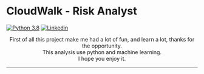 # CloudWalk - Risk Analyst

[![Python 3.8](https://img.shields.io/badge/python-3.6-blue.svg)](https://www.python.org/downloads/release/python-360/)
[![Linkedin](https://img.shields.io/badge/LinkedIn-0077B5?style=for-the-badge&logo=linkedin&logoColor=white)](https://https://www.linkedin.com/in/nilsonmichiles/)

<p align="center">
First of all this project make me had a lot of fun, and learn a lot, thanks for the opportunity.
</br>
This analysis use python and machine learning.
</br>
I hope you enjoy it. 
</p>

---

